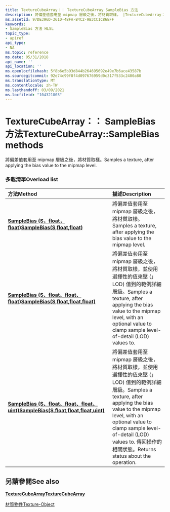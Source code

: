 ```yaml
---
title: TextureCubeArray：： TextureCubeArray SampleBias 方法
description: 將偏差值套用至 mipmap 層級之後，將材質取樣。 |TextureCubeArray：： TextureCubeArray SampleBias 方法
ms.assetid: 97DE396D-361D-4BFA-B4C2-9B3CC1C86EFF
keywords:
- SampleBias 方法 HLSL
topic_type:
- apiref
api_type:
- NA
ms.topic: reference
ms.date: 05/31/2018
api_name: ''
api_location: ''
ms.openlocfilehash: 5f8b6e5b93d844b264695692e49e7b6ace43587b
ms.sourcegitcommit: 92e74c99f8f4d097676959d0c317f533c2400a80
ms.translationtype: MT
ms.contentlocale: zh-TW
ms.lasthandoff: 03/09/2021
ms.locfileid: "104321803"
---
```

# <a name="texturecubearraysamplebias-methods"></a><span data-ttu-id="d8eab-105">TextureCubeArray：： SampleBias 方法</span><span class="sxs-lookup"><span data-stu-id="d8eab-105">TextureCubeArray::SampleBias methods</span></span>

<span data-ttu-id="d8eab-106">將偏差值套用至 mipmap 層級之後，將材質取樣。</span><span class="sxs-lookup"><span data-stu-id="d8eab-106">Samples a texture, after applying the bias value to the mipmap level.</span></span>

### <a name="overload-list"></a><span data-ttu-id="d8eab-107">多載清單</span><span class="sxs-lookup"><span data-stu-id="d8eab-107">Overload list</span></span>



| <span data-ttu-id="d8eab-108">方法</span><span class="sxs-lookup"><span data-stu-id="d8eab-108">Method</span></span>                                                                                          | <span data-ttu-id="d8eab-109">描述</span><span class="sxs-lookup"><span data-stu-id="d8eab-109">Description</span></span>                                                                                                                                                                                  |
|:------------------------------------------------------------------------------------------------|:---------------------------------------------------------------------------------------------------------------------------------------------------------------------------------------------|
| [<span data-ttu-id="d8eab-110">**SampleBias (S，float，float)**</span><span class="sxs-lookup"><span data-stu-id="d8eab-110">**SampleBias(S,float,float)**</span></span>](dx-graphics-hlsl-to-samplebias.md)                             | <span data-ttu-id="d8eab-111">將偏差值套用至 mipmap 層級之後，將材質取樣。</span><span class="sxs-lookup"><span data-stu-id="d8eab-111">Samples a texture, after applying the bias value to the mipmap level.</span></span><br/>                                                                                                             |
| [<span data-ttu-id="d8eab-112">**SampleBias (S、float、float、float)**</span><span class="sxs-lookup"><span data-stu-id="d8eab-112">**SampleBias(S,float,float,float)**</span></span>](tcubearray-samplebias-s-float-float-float-.md)           | <span data-ttu-id="d8eab-113">將偏差值套用至 mipmap 層級之後，將材質取樣，並使用選擇性的值來壓 (」 LOD) 值到的範例詳細層級。</span><span class="sxs-lookup"><span data-stu-id="d8eab-113">Samples a texture, after applying the bias value to the mipmap level, with an optional value to clamp sample level-of-detail (LOD) values to.</span></span><br/>                                     |
| [<span data-ttu-id="d8eab-114">**SampleBias (S、float、float、float、uint)**</span><span class="sxs-lookup"><span data-stu-id="d8eab-114">**SampleBias(S,float,float,float,uint)**</span></span>](tcubearray-samplebias-s-float-float-float-uint-.md) | <span data-ttu-id="d8eab-115">將偏差值套用至 mipmap 層級之後，將材質取樣，並使用選擇性的值來壓 (」 LOD) 值到的範例詳細層級。</span><span class="sxs-lookup"><span data-stu-id="d8eab-115">Samples a texture, after applying the bias value to the mipmap level, with an optional value to clamp sample level-of-detail (LOD) values to.</span></span> <span data-ttu-id="d8eab-116">傳回操作的相關狀態。</span><span class="sxs-lookup"><span data-stu-id="d8eab-116">Returns status about the operation.</span></span><br/> |



## <a name="see-also"></a><span data-ttu-id="d8eab-117">另請參閱</span><span class="sxs-lookup"><span data-stu-id="d8eab-117">See also</span></span>

<dl> <dt>

[<span data-ttu-id="d8eab-118">**TextureCubeArray**</span><span class="sxs-lookup"><span data-stu-id="d8eab-118">**TextureCubeArray**</span></span>](texturecubearray.md)
</dt> <dt>

[<span data-ttu-id="d8eab-119">材質物件</span><span class="sxs-lookup"><span data-stu-id="d8eab-119">Texture-Object</span></span>](dx-graphics-hlsl-to-type.md)
</dt> </dl>

 

 





